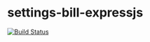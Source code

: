 # settings-bill-expressjs
[![Build Status](https://travis-ci.org/MichaelCDavids/settings-bill-expressjs.svg?branch=master)](https://travis-ci.org/MichaelCDavids/settings-bill-expressjs)